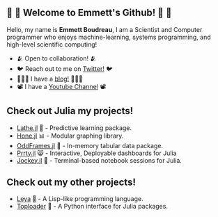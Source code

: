 ## 🧬 🧮 Welcome to Emmett's Github! 🧮 🧬
Hello, my name is **Emmett Boudreau**, I am a Scientist and Computer programmer who enjoys machine-learning, systems programming, and high-level scientific computing!
- 🫂 Open to collaboration! 🫂
- 🐦 Reach out to me on [Twitter!](https://twitter.com/emmettboudgie) 🐦
- 👨🏾‍💻 I have a [blog!](http://medium.com/@emmettgb) 👨🏾‍💻
- 📽️ I have a [Youtube Channel](https://www.youtube.com/channel/UCruzXIngBV2dlgjX1_HZRzw) 📽️
## Check out Julia my projects!
- [Lathe.jl](https://github.com/ChifiSource/Lathe.jl) 🤖 - Predictive learning package.
- [Hone.jl](https://github.com/ChifiSource/Hone.jl) 📊 - Modular graphing library.
- [OddFrames.jl](https://github.com/ChifiSource/OddFrames.jl) 🦸 - In-memory tabular data package.
- [Prrty.jl](https://github.com/ChifiSource/Prrty.jl) 😸 - Interactive, Deployable dashboards for Julia
- [Jockey.jl](https://github.com/ChifiSource/Jockey.jl) 🐎 - Terminal-based notebook sessions for Julia.
## Check out my other projects!
- [Leya](https://github.com/emmettgb/Leya) 🦩 - A Lisp-like programming language.
- [Toploader](https://github.com/emmettgb/TopLoader) 🍞 - A Python interface for Julia packages.
